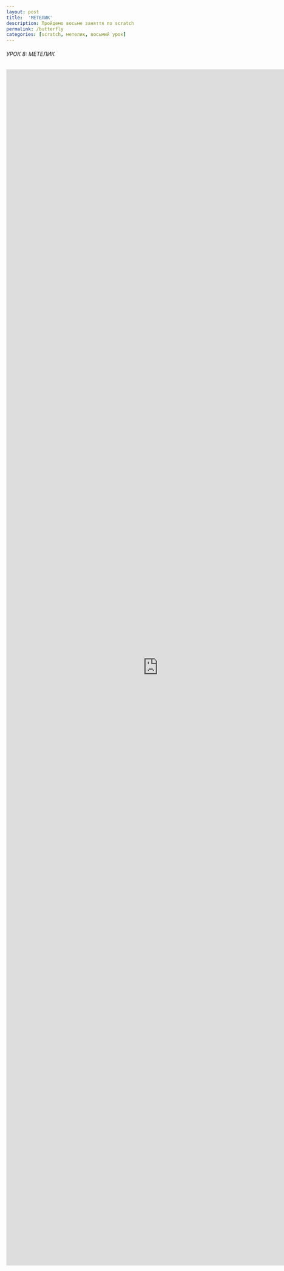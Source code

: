 ```yaml
---
layout: post
title:  'МЕТЕЛИК'
description: Пройдемо восьме заняття по scratch
permalink: /butterfly
categories: [scratch, метелик, восьмий урок]
---
```


###### УРОК 8: МЕТЕЛИК

<embed src="https://osvita-code.github.io/scratch/pdf/8.pdf" width="800px" height="3150px" />
